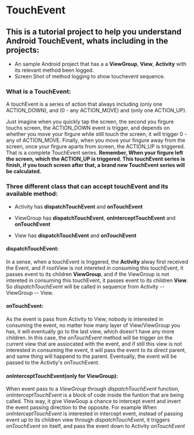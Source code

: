 # TouchEvent

## This is a tutorial project to help you understand Android TouchEvent, whats including in the projects:
- An sample Android project that has a a **ViewGroup**, **View**, **Activity** with its relevant method been logged.
- Screen Shot of method logging to show touchevent sequence.

### What is a TouchEvent:
A touchEvent is a series of action that always including (only one ACTION_DOWN), and (0 - any ACTION_MOVE) and (only one ACTION_UP).

Just imagine when you quickly tap the screen, the second you firgure touchs screen, the ACTION_DOWN event is trigger, and depends on whether you move your firgure while still touch the screen, it will trigger 0 - any of ACTION_MOVE. Finally, when you move your fingure away from the screen, once your firgure aparts from screen, the ACTION_UP is triggered. That is a complete TouchEvent series. __Remember, When your firgure left the screen, which the ACTION_UP is triggered. This touchEvent series is finish, if you touch screen after that, a brand new TouchEvent series will be calculated.__

### Three different class that can accept touchEvent and its available method:
- Activity has **dispatchTouchEvent** and **onTouchEvent**

- ViewGroup has **dispatchTouchEvent**, **onInterceptTouchEvent** and **onTouchEvent**

- View has **dispatchTouchEvent** and **onTouchEvent**

#### dispatchTouchEvent:
In a sense, when a touchEvent is triggered, the __Activity__ alway first received the Event, and if rootView is not intereted in consuming this touchEvent, it passes event to its children __ViewGroup__, and if the ViewGroup is not intereted in consuming this touchEvent, it passes event to its children __View__. So _dispatchTouchEvent_ will be called in sequence from Activity -- ViewGroup -- View.

#### onTouchEvent:
As the event is pass from Activity to View, nobody is interested in consuming the event, no matter how many layer of View/ViewGroup you has, it will eventually go to the last view, which doesn't have any more children. In this case, the _onTouchEvent_ method will be trigger on the current view that are assiocated with the event, and if still this view is not interested in consuming the event, it will pass the event to its direct parent, and same thing will happend to the parent. Eventually, the event will be passed to the Activtiy's onTouchEvent.

#### onInterceptTouchEvent(only for ViewGroup):
When event pass to a _ViewGroup_ through _dispatchTouchEvent_ function, _onInterceptTouchEvent_ is a block of code inside the funtion that are being called. This way, it give ViewGoup a chance to intercept event and invert the event passing direction to the opposite. For example When _onInterceptTouchEvent_ is interested in intercept event, instead of passing event up to its children view through _dispatchTouchEvent_, it triggers _onTouchEvent_ on itself, and pass the event down to Activity _onTouchEvent_


